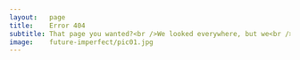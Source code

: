 ```yaml
---
layout:   page
title:    Error 404
subtitle: That page you wanted?<br />We looked everywhere, but we<br />just couldn't find it.
image:    future-imperfect/pic01.jpg
---
```

